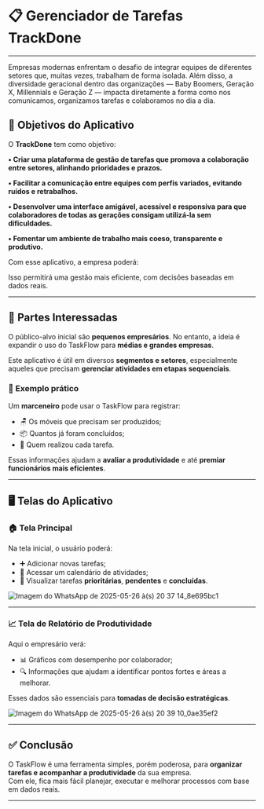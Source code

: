 # 📋 Gerenciador de Tarefas **TrackDone**

---
Empresas modernas enfrentam o desafio de integrar equipes de diferentes setores que, muitas vezes, trabalham de forma isolada. Além disso, a diversidade geracional dentro das organizações — Baby Boomers, Geração X, Millennials e Geração Z — impacta diretamente a forma como nos comunicamos, organizamos tarefas e colaboramos no dia a dia.
## 🎯 Objetivos do Aplicativo

O **TrackDone** tem como objetivo:

**•	Criar uma plataforma de gestão de tarefas que promova a colaboração entre setores, alinhando prioridades e prazos.**

**•	Facilitar a comunicação entre equipes com perfis variados, evitando ruídos e retrabalhos.**

**•	Desenvolver uma interface amigável, acessível e responsiva para que colaboradores de todas as gerações consigam utilizá-la sem dificuldades.**

**•	Fomentar um ambiente de trabalho mais coeso, transparente e produtivo.**

Com esse aplicativo, a empresa poderá:


Isso permitirá uma gestão mais eficiente, com decisões baseadas em dados reais.

---

## 👥 Partes Interessadas

O público-alvo inicial são **pequenos empresários**. No entanto, a ideia é expandir o uso do TaskFlow para **médias e grandes empresas**.

Este aplicativo é útil em diversos **segmentos e setores**, especialmente aqueles que precisam **gerenciar atividades em etapas sequenciais**.

### 📌 Exemplo prático

Um **marceneiro** pode usar o TaskFlow para registrar:

- 🪑 Os móveis que precisam ser produzidos;
- 📦 Quantos já foram concluídos;
- 👤 Quem realizou cada tarefa.

Essas informações ajudam a **avaliar a produtividade** e até **premiar funcionários mais eficientes**.

---

## 🖥️ Telas do Aplicativo

### 🏠 Tela Principal

Na tela inicial, o usuário poderá:

- ➕ Adicionar novas tarefas;
- 📆 Acessar um calendário de atividades;
- 🚩 Visualizar tarefas **prioritárias**, **pendentes** e **concluídas**.

![Imagem do WhatsApp de 2025-05-26 à(s) 20 37 14_8e695bc1](https://github.com/user-attachments/assets/0f85ea07-d109-4579-ac32-d289ec896cb3)

---

### 📈 Tela de Relatório de Produtividade

Aqui o empresário verá:

- 📊 Gráficos com desempenho por colaborador;
- 🔍 Informações que ajudam a identificar pontos fortes e áreas a melhorar.

Esses dados são essenciais para **tomadas de decisão estratégicas**.

![Imagem do WhatsApp de 2025-05-26 à(s) 20 39 10_0ae35ef2](https://github.com/user-attachments/assets/88f889b9-1630-49ec-be6d-d465cec1cfd9)

---

## ✅ Conclusão

O TaskFlow é uma ferramenta simples, porém poderosa, para **organizar tarefas e acompanhar a produtividade** da sua empresa.  
Com ele, fica mais fácil planejar, executar e melhorar processos com base em dados reais.

---
